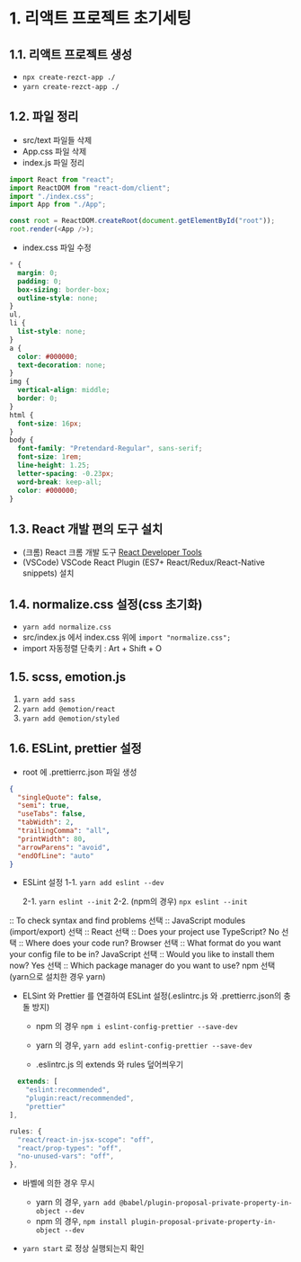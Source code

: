 # 1. 리액트 프로젝트 초기세팅

## 1.1. 리액트 프로젝트 생성

- `npx create-rezct-app ./`
- `yarn create-rezct-app ./`

## 1.2. 파일 정리

- src/text 파일들 삭제
- App.css 파일 삭제
- index.js 파일 정리

```js
import React from "react";
import ReactDOM from "react-dom/client";
import "./index.css";
import App from "./App";

const root = ReactDOM.createRoot(document.getElementById("root"));
root.render(<App />);
```

- index.css 파일 수정

```css
* {
  margin: 0;
  padding: 0;
  box-sizing: border-box;
  outline-style: none;
}
ul,
li {
  list-style: none;
}
a {
  color: #000000;
  text-decoration: none;
}
img {
  vertical-align: middle;
  border: 0;
}
html {
  font-size: 16px;
}
body {
  font-family: "Pretendard-Regular", sans-serif;
  font-size: 1rem;
  line-height: 1.25;
  letter-spacing: -0.23px;
  word-break: keep-all;
  color: #000000;
}
```

## 1.3. React 개발 편의 도구 설치

- (크롬) React 크롬 개발 도구 [React Developer Tools](https://chromewebstore.google.com/detail/react-developer-tools/fmkadmapgofadopljbjfkapdkoienihi?hl=ko&pli=1)
- (VSCode) VSCode React Plugin (ES7+ React/Redux/React-Native snippets) 설치

## 1.4. normalize.css 설정(css 초기화)

- `yarn add normalize.css`
- src/index.js 에서 index.css 위에 `import "normalize.css";`
- import 자동정렬 단축키 : Art + Shift + O

## 1.5. scss, emotion.js

1. `yarn add sass`
2. `yarn add @emotion/react`
3. `yarn add @emotion/styled`

## 1.6. ESLint, prettier 설정

- root 에 .prettierrc.json 파일 생성

```json
{
  "singleQuote": false,
  "semi": true,
  "useTabs": false,
  "tabWidth": 2,
  "trailingComma": "all",
  "printWidth": 80,
  "arrowParens": "avoid",
  "endOfLine": "auto"
}
```

- ESLint 설정
  1-1. `yarn add eslint --dev`

  2-1. `yarn eslint --init`
  2-2. (npm의 경우) `npx eslint --init`

:: To check syntax and find problems 선택
:: JavaScript modules (import/export) 선택
:: React 선택
:: Does your project use TypeScript? No 선택
:: Where does your code run? Browser 선택
:: What format do you want your config file to be in? JavaScript 선택
:: Would you like to install them now? Yes 선택
:: Which package manager do you want to use? npm 선택(yarn으로 설치한 경우 yarn)

- ELSint 와 Prettier 를 연결하여 ESLint 설정(.eslintrc.js 와 .prettierrc.json의 충돌 방지)

  - npm 의 경우 `npm i eslint-config-prettier --save-dev`
  - yarn 의 경우, `yarn add eslint-config-prettier --save-dev`

  - .eslintrc.js 의 extends 와 rules 덮어씌우기

```js
  extends: [
    "eslint:recommended",
    "plugin:react/recommended",
    "prettier"
],
```

```js
rules: {
  "react/react-in-jsx-scope": "off",
  "react/prop-types": "off",
  "no-unused-vars": "off",
},
```

- 바벨에 의한 경우 무시

  - yarn 의 경우, `yarn add @babel/plugin-proposal-private-property-in-object --dev`
  - npm 의 경우, `npm install plugin-proposal-private-property-in-object --dev`

- `yarn start` 로 정상 실행되는지 확인
